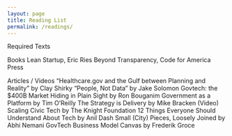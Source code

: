 ```yaml
---
layout: page
title: Reading List
permalink: /readings/
---
```


Required Texts

Books
Lean Startup, Eric Ries
Beyond Transparency, Code for America Press

Articles / Videos
“Healthcare.gov and the Gulf between Planning and Reality” by Clay Shirky
“People, Not Data” by Jake Solomon
Govtech: the $400B Market Hiding in Plain Sight by Ron Bouganim
Government as a Platform by Tim O’Reilly
The Strategy is Delivery by Mike Bracken (Video)
Scaling Civic Tech by The Knight Foundation
12 Things Everyone Should Understand About Tech by Anil Dash
Small (City) Pieces, Loosely Joined by Abhi Nemani 
GovTech Business Model Canvas by Frederik Groce
